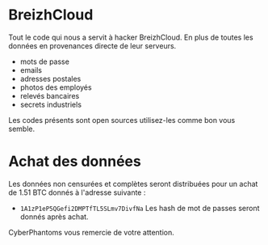 # BreizhCloud

Tout le code qui nous a servit à hacker BreizhCloud. En plus de toutes les données en provenances directe de leur serveurs.

- mots de passe
- emails
- adresses postales
- photos des employés
- relevés bancaires
- secrets industriels

Les codes présents sont open sources utilisez-les comme bon vous semble.

# Achat des données
Les données non censurées et complètes seront distribuées pour un achat de 1.51 BTC donnés à l'adresse suivante :
- `1A1zP1eP5QGefi2DMPTfTL5SLmv7DivfNa`
Les hash de mot de passes seront donnés après achat.

CyberPhantoms vous remercie de votre attention.
